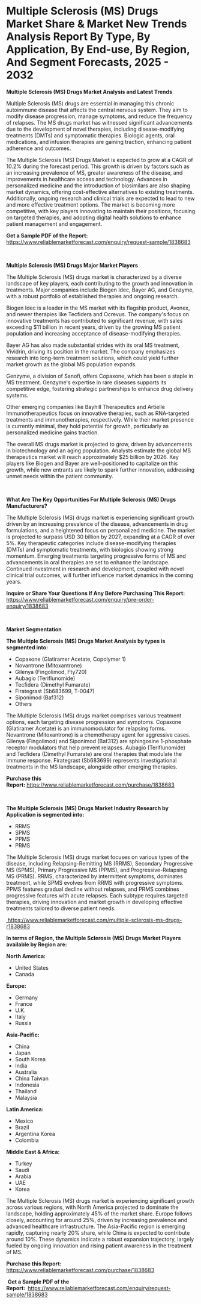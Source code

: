 <p><h1>Multiple Sclerosis (MS) Drugs Market Share & Market New Trends Analysis Report By Type, By Application, By End-use, By Region, And Segment Forecasts, 2025 - 2032</h1></p><p><strong>Multiple Sclerosis (MS) Drugs Market Analysis and Latest Trends</strong></p>
<p><p>Multiple Sclerosis (MS) drugs are essential in managing this chronic autoimmune disease that affects the central nervous system. They aim to modify disease progression, manage symptoms, and reduce the frequency of relapses. The MS drugs market has witnessed significant advancements due to the development of novel therapies, including disease-modifying treatments (DMTs) and symptomatic therapies. Biologic agents, oral medications, and infusion therapies are gaining traction, enhancing patient adherence and outcomes.</p><p>The Multiple Sclerosis (MS) Drugs Market is expected to grow at a CAGR of 10.2% during the forecast period. This growth is driven by factors such as an increasing prevalence of MS, greater awareness of the disease, and improvements in healthcare access and technology. Advances in personalized medicine and the introduction of biosimilars are also shaping market dynamics, offering cost-effective alternatives to existing treatments. Additionally, ongoing research and clinical trials are expected to lead to new and more effective treatment options. The market is becoming more competitive, with key players innovating to maintain their positions, focusing on targeted therapies, and adopting digital health solutions to enhance patient management and engagement.</p></p>
<p><strong>Get a Sample PDF of the Report:&nbsp;</strong> <a href="https://www.reliablemarketforecast.com/enquiry/request-sample/1838683?utm_campaign=3284&utm_medium=2&utm_source=Github&utm_content=ia&utm_term=19042025&utm_id=multiple-sclerosis-ms-drugs">https://www.reliablemarketforecast.com/enquiry/request-sample/1838683</a></p>
<p>&nbsp;</p>
<p><strong>Multiple Sclerosis (MS) Drugs Major Market Players</strong></p>
<p><p>The Multiple Sclerosis (MS) drugs market is characterized by a diverse landscape of key players, each contributing to the growth and innovation in treatments. Major companies include Biogen Idec, Bayer AG, and Genzyme, with a robust portfolio of established therapies and ongoing research.</p><p>Biogen Idec is a leader in the MS market with its flagship product, Avonex, and newer therapies like Tecfidera and Ocrevus. The company's focus on innovative treatments has contributed to significant revenue, with sales exceeding $11 billion in recent years, driven by the growing MS patient population and increasing acceptance of disease-modifying therapies.</p><p>Bayer AG has also made substantial strides with its oral MS treatment, Vividrin, driving its position in the market. The company emphasizes research into long-term treatment solutions, which could yield further market growth as the global MS population expands.</p><p>Genzyme, a division of Sanofi, offers Copaxone, which has been a staple in MS treatment. Genzyme's expertise in rare diseases supports its competitive edge, fostering strategic partnerships to enhance drug delivery systems.</p><p>Other emerging companies like Bayhill Therapeutics and Artielle Immunotherapeutics focus on innovative therapies, such as RNA-targeted treatments and immunotherapies, respectively. While their market presence is currently minimal, they hold potential for growth, particularly as personalized medicine gains traction.</p><p>The overall MS drugs market is projected to grow, driven by advancements in biotechnology and an aging population. Analysts estimate the global MS therapeutics market will reach approximately $25 billion by 2026. Key players like Biogen and Bayer are well-positioned to capitalize on this growth, while new entrants are likely to spark further innovation, addressing unmet needs within the patient community.</p></p>
<p>&nbsp;</p>
<p><strong>What Are The Key Opportunities For Multiple Sclerosis (MS) Drugs Manufacturers?</strong></p>
<p><p>The Multiple Sclerosis (MS) drugs market is experiencing significant growth driven by an increasing prevalence of the disease, advancements in drug formulations, and a heightened focus on personalized medicine. The market is projected to surpass USD 30 billion by 2027, expanding at a CAGR of over 5%. Key therapeutic categories include disease-modifying therapies (DMTs) and symptomatic treatments, with biologics showing strong momentum. Emerging treatments targeting progressive forms of MS and advancements in oral therapies are set to enhance the landscape. Continued investment in research and development, coupled with novel clinical trial outcomes, will further influence market dynamics in the coming years.</p></p>
<p><strong>Inquire or Share Your Questions If Any Before Purchasing This Report:</strong> <a href="https://www.reliablemarketforecast.com/enquiry/pre-order-enquiry/1838683?utm_campaign=3284&utm_medium=2&utm_source=Github&utm_content=ia&utm_term=19042025&utm_id=multiple-sclerosis-ms-drugs">https://www.reliablemarketforecast.com/enquiry/pre-order-enquiry/1838683</a></p>
<p>&nbsp;</p>
<p><strong>Market Segmentation</strong></p>
<p><strong>The Multiple Sclerosis (MS) Drugs Market Analysis by types is segmented into:</strong></p>
<p><ul><li>Copaxone (Glatiramer Acetate, Copolymer 1)</li><li>Novantrone (Mitoxantrone)</li><li>Gilenya (Fingolimod, Fty720)</li><li>Aubagio (Teriflunomide)</li><li>Tecfidera (Dimethyl Fumarate)</li><li>Firategrast (Sb683699, T-0047)</li><li>Siponimod (Baf312)</li><li>Others</li></ul></p>
<p><p>The Multiple Sclerosis (MS) drugs market comprises various treatment options, each targeting disease progression and symptoms. Copaxone (Glatiramer Acetate) is an immunomodulator for relapsing forms. Novantrone (Mitoxantrone) is a chemotherapy agent for aggressive cases. Gilenya (Fingolimod) and Siponimod (Baf312) are sphingosine 1-phosphate receptor modulators that help prevent relapses. Aubagio (Teriflunomide) and Tecfidera (Dimethyl Fumarate) are oral therapies that modulate the immune response. Firategrast (Sb683699) represents investigational treatments in the MS landscape, alongside other emerging therapies.</p></p>
<p><strong>Purchase this Report:&nbsp;</strong><a href="https://www.reliablemarketforecast.com/purchase/1838683?utm_campaign=3284&utm_medium=2&utm_source=Github&utm_content=ia&utm_term=19042025&utm_id=multiple-sclerosis-ms-drugs">https://www.reliablemarketforecast.com/purchase/1838683</a></p>
<p>&nbsp;</p>
<p><strong>The Multiple Sclerosis (MS) Drugs Market Industry Research by Application is segmented into:</strong></p>
<p><ul><li>RRMS</li><li>SPMS</li><li>PPMS</li><li>PRMS</li></ul></p>
<p><p>The Multiple Sclerosis (MS) drugs market focuses on various types of the disease, including Relapsing-Remitting MS (RRMS), Secondary Progressive MS (SPMS), Primary Progressive MS (PPMS), and Progressive-Relapsing MS (PRMS). RRMS, characterized by intermittent symptoms, dominates treatment, while SPMS evolves from RRMS with progressive symptoms. PPMS features gradual decline without relapses, and PRMS combines progressive features with acute relapses. Each subtype requires targeted therapies, driving innovation and market growth in developing effective treatments tailored to diverse patient needs.</p></p>
<p><a href="https://www.reliablemarketforecast.com/multiple-sclerosis-ms-drugs-r1838683?utm_campaign=3284&utm_medium=2&utm_source=Github&utm_content=ia&utm_term=19042025&utm_id=multiple-sclerosis-ms-drugs">&nbsp;https://www.reliablemarketforecast.com/multiple-sclerosis-ms-drugs-r1838683</a></p>
<p><strong>In terms of Region, the Multiple Sclerosis (MS) Drugs Market Players available by Region are:</strong></p>
<p>
    <p> <strong> North America: </strong>
        <ul>
            <li>United States</li>
            <li>Canada</li>
        </ul>
        </p> 
    <p> <strong> Europe: </strong>
        <ul>
            <li>Germany</li>
            <li>France</li>
            <li>U.K.</li>
            <li>Italy</li>
            <li>Russia</li>
        </ul>
        </p> 
    <p> <strong> Asia-Pacific: </strong>
        <ul>
            <li>China</li>
            <li>Japan</li>
            <li>South Korea</li>
            <li>India</li>
            <li>Australia</li>
            <li>China Taiwan</li>
            <li>Indonesia</li>
            <li>Thailand</li>
            <li>Malaysia</li>
        </ul>
        </p> 
    <p> <strong> Latin America: </strong>
        <ul>
            <li>Mexico</li>
            <li>Brazil</li>
            <li>Argentina Korea</li>
            <li>Colombia</li>
        </ul>
        </p> 
    <p> <strong> Middle East & Africa: </strong>
        <ul>
            <li>Turkey</li>
            <li>Saudi</li>
            <li>Arabia</li>
            <li>UAE</li>
            <li>Korea</li>
        </ul>
    </p>
    </p>
<p><p>The Multiple Sclerosis (MS) drugs market is experiencing significant growth across various regions, with North America projected to dominate the landscape, holding approximately 45% of the market share. Europe follows closely, accounting for around 25%, driven by increasing prevalence and advanced healthcare infrastructure. The Asia-Pacific region is emerging rapidly, capturing nearly 20% share, while China is expected to contribute around 10%. These dynamics indicate a robust expansion trajectory, largely fueled by ongoing innovation and rising patient awareness in the treatment of MS.</p></p>
<p><strong>Purchase this Report: </strong><a href="https://www.reliablemarketforecast.com/purchase/1838683?utm_campaign=3284&utm_medium=2&utm_source=Github&utm_content=ia&utm_term=19042025&utm_id=multiple-sclerosis-ms-drugs">https://www.reliablemarketforecast.com/purchase/1838683</a></p>
<p>&nbsp;<strong>Get a Sample PDF of the Report:&nbsp;&nbsp;</strong><a href="https://www.reliablemarketforecast.com/enquiry/request-sample/1838683?utm_campaign=3284&utm_medium=2&utm_source=Github&utm_content=ia&utm_term=19042025&utm_id=multiple-sclerosis-ms-drugs">https://www.reliablemarketforecast.com/enquiry/request-sample/1838683</a></p>
<p><strong></strong></p>
<p><p></p><p></p><p></p></p>